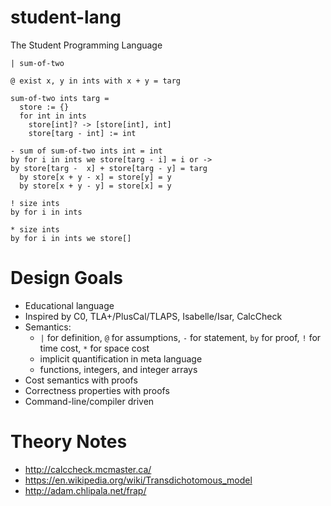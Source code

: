# student-lang

The Student Programming Language

```
| sum-of-two

@ exist x, y in ints with x + y = targ

sum-of-two ints targ =
  store := {}
  for int in ints
    store[int]? -> [store[int], int]
    store[targ - int] := int

- sum of sum-of-two ints int = int
by for i in ints we store[targ - i] = i or -> 
by store[targ -  x] + store[targ - y] = targ
  by store[x + y - x] = store[y] = y
  by store[x + y - y] = store[x] = y

! size ints
by for i in ints

* size ints
by for i in ints we store[]
```

# Design Goals

- Educational language
- Inspired by C0, TLA+/PlusCal/TLAPS, Isabelle/Isar, CalcCheck
- Semantics:
  - `|` for definition, `@` for assumptions, `-` for statement, `by` for proof, `!` for time cost, `*` for space cost
  - implicit quantification in meta language
  - functions, integers, and integer arrays
- Cost semantics with proofs
- Correctness properties with proofs
- Command-line/compiler driven

# Theory Notes

- http://calccheck.mcmaster.ca/
- https://en.wikipedia.org/wiki/Transdichotomous_model
- http://adam.chlipala.net/frap/

